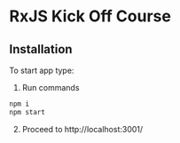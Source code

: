 # RxJS Kick Off Course

## Installation

To start app type:

1) Run commands
```ruby
npm i
npm start
```
2) Proceed to http://localhost:3001/
